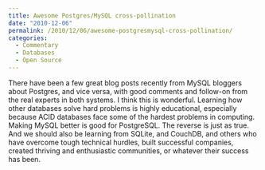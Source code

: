 ```yaml
---
title: Awesome Postgres/MySQL cross-pollination
date: "2010-12-06"
permalink: /2010/12/06/awesome-postgresmysql-cross-pollination/
categories:
  - Commentary
  - Databases
  - Open Source
---
```

There have been a few great blog posts recently from MySQL bloggers about Postgres, and vice versa, with good comments and follow-on from the real experts in both systems. I think this is wonderful. Learning how other databases solve hard problems is highly educational, especially because ACID databases face some of the hardest problems in computing. Making MySQL better is good for PostgreSQL. The reverse is just as true. And we should also be learning from SQLite, and CouchDB, and others who have overcome tough technical hurdles, built successful companies, created thriving and enthusiastic communities, or whatever their success has been.

